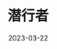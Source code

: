 ---
title: '潜行者'
date: '2023-03-22'
price: '20.0'
theaters: ['北京大学百周年纪念讲堂']
seat: ['18-3  1F']
remark: ['原声影片']
---